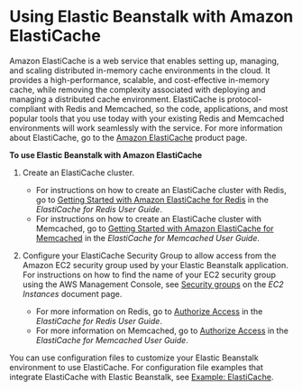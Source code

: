# Using Elastic Beanstalk with Amazon ElastiCache<a name="AWSHowTo.ElastiCache"></a>

Amazon ElastiCache is a web service that enables setting up, managing, and scaling distributed in\-memory cache environments in the cloud\. It provides a high\-performance, scalable, and cost\-effective in\-memory cache, while removing the complexity associated with deploying and managing a distributed cache environment\. ElastiCache is protocol\-compliant with Redis and Memcached, so the code, applications, and most popular tools that you use today with your existing Redis and Memcached environments will work seamlessly with the service\. For more information about ElastiCache, go to the [Amazon ElastiCache](https://aws.amazon.com/elasticache/) product page\.

**To use Elastic Beanstalk with Amazon ElastiCache**

1. Create an ElastiCache cluster\. 
   + For instructions on how to create an ElastiCache cluster with Redis, go to [Getting Started with Amazon ElastiCache for Redis](https://docs.aws.amazon.com/AmazonElastiCache/latest/red-ug/GettingStarted.html) in the *ElastiCache for Redis User Guide*\.
   + For instructions on how to create an ElastiCache cluster with Memcached, go to [Getting Started with Amazon ElastiCache for Memcached](https://docs.aws.amazon.com/AmazonElastiCache/latest/mem-ug/GettingStarted.html) in the *ElastiCache for Memcached User Guide*\.

1. Configure your ElastiCache Security Group to allow access from the Amazon EC2 security group used by your Elastic Beanstalk application\. For instructions on how to find the name of your EC2 security group using the AWS Management Console, see [Security groups](using-features.managing.ec2.md#using-features.managing.ec2.securitygroups) on the *EC2 Instances* document page\. 
   + For more information on Redis, go to [Authorize Access](https://docs.aws.amazon.com/AmazonElastiCache/latest/red-ug/GettingStarted.AuthorizeAccess.html) in the *ElastiCache for Redis User Guide*\.
   + For more information on Memcached, go to [Authorize Access](https://docs.aws.amazon.com/AmazonElastiCache/latest/mem-ug/GettingStarted.AuthorizeAccess.html) in the *ElastiCache for Memcached User Guide*\.

You can use configuration files to customize your Elastic Beanstalk environment to use ElastiCache\. For configuration file examples that integrate ElastiCache with Elastic Beanstalk, see [Example: ElastiCache](customize-environment-resources-elasticache.md)\. 